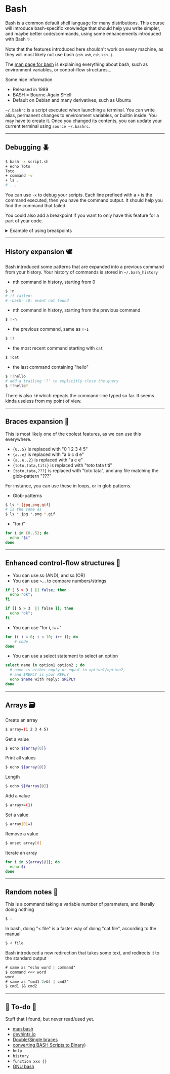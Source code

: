 # Bash

<div class="row row-cols-lg-2"><div>

Bash is a common default shell language for many distributions. This course will introduce bash-specific knowledge that should help you write simpler, and maybe better code/commands, using some enhancements introduced with Bash ✨. 

Note that the features introduced here shouldn't work on every machine, as they will most likely not use bash <small>(zsh. ash, csh, ksh...)</small>.

The [man page for bash](https://linux.die.net/man/1/bash) is explaining everything about bash, such as environment variables, or control-flow structures...
</div><div>

Some nice information

* Released in 1989
* BASH = Bourne-Again SHell
* Default on Debian and many derivatives, such as Ubuntu

`~/.bashrc` is a script executed when launching a terminal. You can write alias, permanent changes to environment variables, or builtin inside. You may have to create it. Once you changed its contents, you can update your current terminal using `source ~/.bashrc`.

</div></div>

<hr class="sr">

## Debugging 🪲

<div class="row row-cols-lg-2"><div class="mt-lg-4 mt-2">

```bash
$ bash -x script.sh
+ echo Toto
Toto
+ command -v
+ ls .
# ...
```
</div><div class="mt-lg-4">

You can use `-x` to debug your scripts. Each line prefixed with a `+` is the command executed, then you have the command output. It should help you find the command that failed.

You could also add a breakpoint if you want to only have this feature for a part of your code.

<details class="details-e">
<summary>Example of using breakpoints</summary>

```bash
echo "Not debugged"
set -x # start
echo "Debugged"
set +x # stop
echo "Not debugged"
```

```bash
$ ./x.sh
Not debugged
++ echo Debugged
Debugged
++ set +x
Not debugged
```
</details>
</div></div>

<hr class="sl">

## History expansion 🕊️

<div class="row row-cols-lg-2"><div>

Bash introduced some patterns that are expanded into a previous command from your history. Your history of commands is stored in `~/.bash_history`

* nth command in history, starting from 0

```bash
$ !n
# if failed:
# -bash: !0: event not found
```

* nth command in history, starting from the previous command

```bash
$ !-n
```
</div><div>

* the previous command, same as `!-1`

```bash
$ !!
```

* the most recent command starting with `cat`

```bash
$ !cat
```

* the last command containing "hello"

```bash
$ !?hello
# add a trailing '?' to explicitly close the query
$ !?hello?
```

There is also `!#` which repeats the command-line typed so far. It seems kinda useless from my point of view.
</div></div>

<hr class="sr">

## Braces expansion 🍁

<div class="row row-cols-lg-2"><div class="align-self-center">

This is most likely one of the coolest features, as we can use this everywhere.

* `{0..5}` is replaced with "0 1 2 3 4 5"
* `{a..e}` is replaced with "a b c d e"
* `{a..e..2}` is replaced with "a c e"
* `{toto,tata,titi}` is replaced with "toto tata titi"
* `{toto,tata,???}` is replaced with "toto tata", and any file matching the glob-pattern "???"

For instance, you can use these in loops, or in glob patterns.
</div><div>

* Glob-patterns

```bash
$ ls *.{jpg,png,gif}
# is the same as
$ ls *.jpg *.png *.gif
```

* "for i"

```bash
for i in {0..5}; do 
  echo "$i"
done
```
</div></div>

<hr class="sl">

## Enhanced control-flow structures 🚀

<div class="row row-cols-lg-2"><div class="mt-2">

* You can use `&&` (AND), and `&&` (OR)
* You can use `>`... to compare numbers/strings

```bash
if [ 5 > 3 ] || false; then
  echo "ok";
fi

if [[ 5 > 3  || false ]]; then
  echo "ok";
fi
```
</div><div class="mt-2">

* You can use "for i, i++"

```bash
for (( i = 0; i < 10; i++ )); do
    # code
done
```

* You can use a select statement to select an option

```bash
select name in option1 option2 ; do
  # name is either empty or equal to option1/option2,
  # and $REPLY is your REPLY
  echo $name with reply: $REPLY
done
```

</div></div>

<hr class="sr">

## Arrays 🗃️

<div class="row row-cols-lg-2"><div>

Create an array

```bash
$ array=(1 2 3 4 5)
```

Get a value

```bash
$ echo ${array[0]}
```

Print all values

```bash
$ echo ${array[@]}
```

Length

```bash
$ echo ${#array[@]}
```
</div><div>

Add a value

```bash
$ array+=(1)
```

Set a value

```bash
$ array[0]=1
```

Remove a value

```bash
$ unset array[0]
```

Iterate an array

```bash
for i in ${array[@]}; do
  echo $i
done
```
</div></div>

<hr class="sl">

## Random notes 🎉

<div class="row row-cols-lg-2"><div>

This is a command taking a variable number of parameters, and literally doing nothing

```bash
$ :
```

In bash, doing "< file" is a faster way of doing "cat file", according to the manual

```bash
$ < file
```
</div><div>

Bash introduced a new redirection that takes some text, and redirects it to the standard output

```ps
# same as "echo word | command"
$ command <<< word
word
# same as "cmd1 2>&1 | cmd2"
$ cmd1 |& cmd2 
```
</div></div>

<hr class="sep-both">

## 👻 To-do 👻

Stuff that I found, but never read/used yet.

<div class="row row-cols-lg-2"><div>

* [man bash](https://linux.die.net/man/1/bash)
* [devhints.io](https://devhints.io/bash)
* [Double/Single braces](https://stackoverflow.com/questions/2188199/how-to-use-double-or-single-brackets-parentheses-curly-braces)
* [converting BASH Scripts to Binary](https://iq.opengenus.org/bash-bourne-again-shell/))
* `help`
* `history`
* `function xxx {}`
* [GNU bash](https://www.gnu.org/software/bash/manual/bash.html)
</div><div>
</div></div>